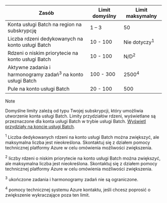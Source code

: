 | **Zasób** | **Limit domyślny** | **Limit maksymalny** |
| --- | --- | --- |
| Konta usługi Batch na region na subskrypcję | 1 – 3 |50 |
| Liczba rdzeni dedykowanych na konto usługi Batch | 10 - 100 | Nie dotyczy<sup>1</sup> |
| Rdzeni o niskim priorytecie na konto usługi Batch | 10 - 100 | N/D<sup>2</sup> |
| Aktywne zadania i harmonogramy zadań<sup>3</sup> na konto usługi Batch | 100 - 300 | 2500<sup>4</sup> |
| Pule na konto usługi Batch | 20 - 100 | 500 |

> [!NOTE]
> Domyślne limity zależą od typu Twojej subskrypcji, który umożliwia utworzenie konta usługi Batch. Limity przydziałów rdzeni, wyświetlane są przeznaczone dla konta usługi Batch w trybie usługi Batch. [Wyświetl przydziały na koncie usługi Batch](../articles/batch/batch-quota-limit.md#view-batch-quotas). 

<sup>1</sup> Liczba dedykowanych rdzeni na konto usługi Batch można zwiększyć, ale maksymalna liczba jest nieokreślona. Skontaktuj się z działem pomocy technicznej platformy Azure w celu omówienia możliwości zwiększenia.

<sup>2</sup> liczby rdzeni o niskim priorytecie na konto usługi Batch można zwiększyć, ale maksymalna liczba jest nieokreślona. Skontaktuj się z działem pomocy technicznej platformy Azure w celu omówienia możliwości zwiększenia.

<sup>3</sup> ukończone zadania i harmonogramy zadań nie są ograniczone.

<sup>4</sup> pomocy technicznej systemu Azure kontaktu, jeśli chcesz poprosić o zwiększenie wykraczające poza ten limit.
